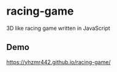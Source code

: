 # racing-game
3D like racing game written in JavaScript

## Demo
<https://yhzmr442.github.io/racing-game/>
